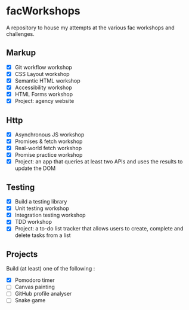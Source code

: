 # facWorkshops
A repository to house my attempts at the various fac workshops and challenges.


## Markup 
- [x] Git workflow workshop
- [x] CSS Layout workshop
- [x] Semantic HTML workshop
- [x] Accessibility workshop
- [x] HTML Forms workshop
- [x] Project: agency website 

## Http
- [x] Asynchronous JS workshop
- [x] Promises & fetch workshop
- [x] Real-world fetch workshop
- [x] Promise practice workshop
- [x] Project: an app that queries at least two APIs and uses the results to update the DOM

## Testing
- [x] Build a testing library
- [x] Unit testing workshop
- [x] Integration testing workshop
- [x] TDD workshop
- [x] Project: a to-do list tracker that allows users to create, complete and delete tasks from a list

## Projects
Build (at least) one of the following :
- [x] Pomodoro timer
- [ ] Canvas painting
- [ ] GitHub profile analyser
- [ ] Snake game

